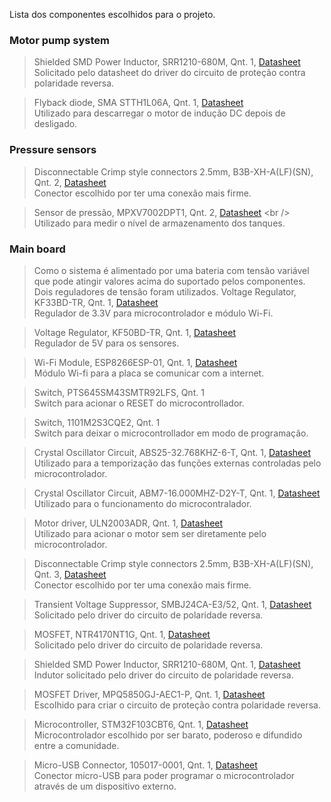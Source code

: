 Lista dos componentes escolhidos para o projeto.

### Motor pump system

> Shielded SMD Power Inductor, SRR1210-680M, Qnt. 1, [Datasheet](https://www.mouser.com/datasheet/2/54/srr1210-1391529.pdf)
> <br />
> Solicitado pelo datasheet do driver do circuito de proteção contra polaridade reversa.

> Flyback diode, SMA STTH1L06A, Qnt. 1, [Datasheet](https://www.mouser.com/datasheet/2/389/cd00002694-1796086.pdf)
> <br />
> Utilizado para descarregar o motor de indução DC depois de desligado.

### Pressure sensors

> Disconnectable Crimp style connectors 2.5mm, B3B-XH-A(LF)(SN), Qnt. 2, [Datasheet](https://www.jst-mfg.com/product/pdf/eng/eXH.pdf)
> <br />
> Conector escolhido por ter uma conexão mais firme.

> Sensor de pressão, MPXV7002DPT1, Qnt. 2, [Datasheet]([https://www.mouser.com/datasheet/2/302/MPXV7002-1127332.pdf](https://www.mouser.com/datasheet/2/302/MPXV7002-1127332.pdf))
> <br />
> Utilizado para medir o nível de armazenamento dos tanques.

### Main board

> Como o sistema é alimentado por uma bateria com tensão variável que pode atingir valores acima do suportado pelos componentes.
> Dois reguladores de tensão foram utilizados.
> Voltage Regulator, KF33BD-TR, Qnt. 1, [Datasheet](https://www.mouser.com/datasheet/2/389/cd00000970-1795532.pdf)
> <br />
> Regulador de 3.3V para microcontrolador e módulo Wi-Fi.

> Voltage Regulator, KF50BD-TR, Qnt. 1, [Datasheet](https://www.mouser.com/datasheet/2/389/cd00000970-1795532.pdf)
> <br />
> Regulador de 5V para os sensores.

> Wi-Fi Module, ESP8266ESP-01, Qnt. 1, [Datasheet](https://cdn-shop.adafruit.com/product-files/2471/0A-ESP8266__Datasheet__EN_v4.3.pdf)
> <br />
> Módulo Wi-fi para a placa se comunicar com a internet.

> Switch, PTS645SM43SMTR92LFS, Qnt. 1
> <br />
> Switch para acionar o RESET do microcontrollador.

> Switch, 1101M2S3CQE2, Qnt. 1
> <br />
> Switch para deixar o microcontrollador em modo de programação.

> Crystal Oscillator Circuit, ABS25-32.768KHZ-6-T, Qnt. 1, [Datasheet](https://www.mouser.com/datasheet/2/3/abs25-35653.pdf)
> <br />
> Utilizado para a temporização das funções externas controladas pelo microcontrolador.

> Crystal Oscillator Circuit, ABM7-16.000MHZ-D2Y-T, Qnt. 1, [Datasheet](https://www.mouser.com/datasheet/2/3/abm7-1775187.pdf)
> <br />
> Utilizado para o funcionamento do microcontralador.

> Motor driver, ULN2003ADR, Qnt. 1, [Datasheet](https://www.st.com/resource/en/datasheet/uln2001.pdf)
> <br />
> Utilizado para acionar o motor sem ser diretamente pelo microcontrolador.

> Disconnectable Crimp style connectors 2.5mm, B3B-XH-A(LF)(SN), Qnt. 3, [Datasheet](https://www.jst-mfg.com/product/pdf/eng/eXH.pdf)
> <br />
> Conector escolhido por ter uma conexão mais firme.

> Transient Voltage Suppressor, SMBJ24CA-E3/52, Qnt. 1, [Datasheet](https://www.mouser.com/datasheet/2/427/smbj-1767804.pdf)
> <br />
> Solicitado pelo driver do circuito de polaridade reversa.

> MOSFET, NTR4170NT1G, Qnt. 1, [Datasheet](https://www.mouser.com/datasheet/2/308/NTR4170N_D-1814380.pdf)
> <br />
> Solicitado pelo driver do circuito de polaridade reversa.

> Shielded SMD Power Inductor, SRR1210-680M, Qnt. 1, [Datasheet](https://www.mouser.com/datasheet/2/54/srr1210-1391529.pdf)
> <br />
> Indutor solicitado pelo driver do circuito de polaridade reversa.

> MOSFET Driver, MPQ5850GJ-AEC1-P, Qnt. 1, [Datasheet](https://www.mouser.com/datasheet/2/277/MPQ5850GJ_AEC1-3011305.pdf)
> <br />
> Escolhido para criar o circuito de proteção contra polaridade reversa.

> Microcontroller, STM32F103CBT6, Qnt. 1, [Datasheet](https://www.mouser.com/datasheet/2/389/cd00161566-1796535.pdf)
> <br />
> Microcontrolador escolhido por ser barato, poderoso e difundido entre a comunidade.

> Micro-USB Connector, 105017-0001, Qnt. 1, [Datasheet](https://www.mouser.com/datasheet/2/276/1/1050170001_IO_CONNECTORS-230168.pdf)
> <br />
> Conector micro-USB para poder programar o microcontrolador através de um dispositivo externo.
